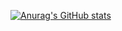 [![Anurag's GitHub stats](https://github-readme-stats.vercel.app/api?username=ifew)](https://github.com/anuraghazra/github-readme-stats)
